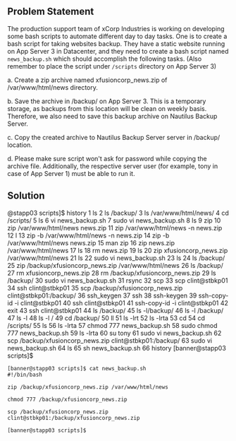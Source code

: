 ## Problem Statement

The production support team of xCorp Industries is working on developing some bash scripts to automate different day to day tasks. 
One is to create a bash script for taking websites backup. They have a static website running on App Server 3 in Datacenter, and they need to create a bash script named `news_backup.sh` which should accomplish the following tasks. (Also remember to place the script under `/scripts` directory on App Server 3)


a. Create a zip archive named xfusioncorp_news.zip of /var/www/html/news directory.

b. Save the archive in /backup/ on App Server 3. This is a temporary storage, as backups from this location will be clean on weekly basis. Therefore, we also need to save this backup archive on Nautilus Backup Server.

c. Copy the created archive to Nautilus Backup Server server in /backup/ location.

d. Please make sure script won't ask for password while copying the archive file. Additionally, the respective server user (for example, tony in case of App Server 1) must be able to run it.


## Solution

@stapp03 scripts]$ history
    1  ls
    2  ls /backup/
    3  ls /var/www/html/news/
    4  cd /scripts/
    5  ls
    6  vi news_backup.sh
    7  sudo vi news_backup.sh
    8  ls
    9  zip 
   10  zip /var/www/html/news news.zip
   11  zip /var/www/html/news -n news.zip
   12  l
   13  zip -b /var/www/html/news -n news.zip
   14  zip -b /var/www/html/news news.zip
   15  man zip
   16  zip news.zip /var/www/html/news
   17  ls
   18  rm news.zip 
   19  ls
   20  zip xfusioncorp_news.zip /var/www/html/news
   21  ls
   22  sudo vi news_backup.sh 
   23  ls
   24  ls /backup/
   25  zip /backup/xfusioncorp_news.zip /var/www/html/news
   26  ls /backup/
   27  rm xfusioncorp_news.zip 
   28  rm /backup/xfusioncorp_news.zip 
   29  ls /backup/
   30  sudo vi news_backup.sh 
   31  rsync
   32  scp
   33  scp clint@stbkp01
   34  ssh clint@stbkp01
   35  scp /backup/xfusioncorp_news.zip clint@stbkp01:/backup/
   36  ssh_keygen
   37  ssh
   38  ssh-keygen 
   39  ssh-copy-id -i clint@stbkp01
   40  ssh clint@stbkp01
   41  ssh-copy-id -i clint@stbkp01
   42  exit
   43  ssh clint@stbkp01
   44  ls /backup/
   45  ls -l/backup/
   46  ls -l /backup/
   47  ls -l
   48  ls -l /
   49  cd /backup/
   50  ll
   51  ls -lrt
   52  ls -lrta
   53  cd
   54  cd /scripts/
   55  ls
   56  ls -lrta
   57  chmod 777 news_backup.sh 
   58  sudo chmod 777 news_backup.sh 
   59  ls -lrta
   60  su tony
   61  sudo vi news_backup.sh 
   62  scp /backup/xfusioncorp_news.zip clint@stbkp01:/backup/
   63  sudo vi news_backup.sh 
   64  ls
   65  sh news_backup.sh 
   66  history
[banner@stapp03 scripts]$ 


```
[banner@stapp03 scripts]$ cat news_backup.sh 
#!/bin/bash

zip /backup/xfusioncorp_news.zip /var/www/html/news

chmod 777 /backup/xfusioncorp_news.zip

scp /backup/xfusioncorp_news.zip clint@stbkp01:/backup/xfusioncorp_news.zip

[banner@stapp03 scripts]$ 
```
